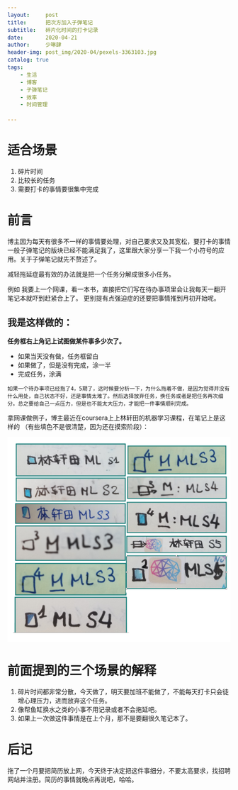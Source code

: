 ```yaml
---
layout:     post
title:      把次方加入子弹笔记
subtitle:   碎片化时间的打卡记录
date:       2020-04-21
author:     少琳肆
header-img: post_img/2020-04/pexels-3363103.jpg
catalog: true
tags:
    - 生活
    - 博客
    - 子弹笔记
    - 效率
    - 时间管理

---
```





# 适合场景

1. 碎片时间
2. 比较长的任务
3. 需要打卡的事情要很集中完成

# 前言 
博主因为每天有很多不一样的事情要处理，对自己要求又及其宽松，要打卡的事情一般子弹笔记的版块已经不能满足我了，这里跟大家分享一下我一个小符号的应用。关于子弹笔记就先不赘述了。

减轻拖延症最有效的办法就是把一个任务分解成很多小任务。

例如 我要上一个网课，看一本书，直接把它们写在待办事项里会让我每天一翻开笔记本就吓到赶紧合上了。 更别提有点强迫症的还要把事情推到月初开始呢。


## 我是这样做的：
**任务框右上角记上试图做某件事多少次了。**

- 如果当天没有做，任务框留白
- 如果做了，但是没有完成，涂一半
-  完成任务，涂满

`如果一个待办事项已经拖了4，5期了，这时候要分析一下，为什么拖着不做，是因为觉得并没有什么用处，自己状态不好，还是事情太难了。然后选择放弃任务，换任务或者是把任务再次细分。总之要给自己一点压力，但是也不能太大压力，才能把一件事情顺利完成。`

拿网课做例子，博主最近在coursera上上林轩田的机器学习课程，在笔记上是这样的 （有些填色不是很清楚，因为还在摸索阶段）：

![k](/post_img/2020-04/bujo_1_exemple.png)



# 前面提到的三个场景的解释

1. 碎片时间都非常分散，今天做了，明天要加班不能做了，不能每天打卡只会徒增心理压力，进而放弃这个任务。
2. 像帮鱼缸换水之类的小事不用记录或者不会拖延吧。
3. 如果上一次做这件事情是在上个月，那不是要翻很久笔记本了。


# 后记
拖了一个月要把简历放上网，今天终于决定把这件事细分，不要太高要求，找招聘网站并注册。简历的事情就晚点再说吧，哈哈。


